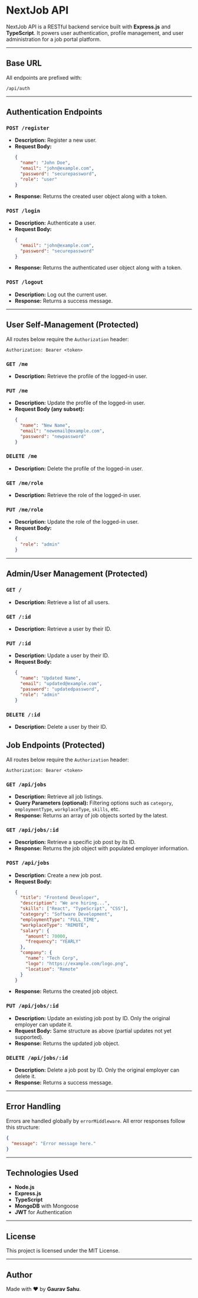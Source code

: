 # NextJob API

NextJob API is a RESTful backend service built with **Express.js** and **TypeScript**. It powers user authentication, profile management, and user administration for a job portal platform.

---

## Base URL

All endpoints are prefixed with:

```
/api/auth
```

---

## Authentication Endpoints

### `POST /register`

- **Description:** Register a new user.
- **Request Body:**
  ```json
  {
    "name": "John Doe",
    "email": "john@example.com",
    "password": "securepassword",
    "role": "user"
  }
  ```
- **Response:** Returns the created user object along with a token.

### `POST /login`

- **Description:** Authenticate a user.
- **Request Body:**
  ```json
  {
    "email": "john@example.com",
    "password": "securepassword"
  }
  ```
- **Response:** Returns the authenticated user object along with a token.

### `POST /logout`

- **Description:** Log out the current user.
- **Response:** Returns a success message.

---

## User Self-Management (Protected)

All routes below require the `Authorization` header:

```
Authorization: Bearer <token>
```

### `GET /me`

- **Description:** Retrieve the profile of the logged-in user.

### `PUT /me`

- **Description:** Update the profile of the logged-in user.
- **Request Body (any subset):**
  ```json
  {
    "name": "New Name",
    "email": "newemail@example.com",
    "password": "newpassword"
  }
  ```

### `DELETE /me`

- **Description:** Delete the profile of the logged-in user.

### `GET /me/role`

- **Description:** Retrieve the role of the logged-in user.

### `PUT /me/role`

- **Description:** Update the role of the logged-in user.
- **Request Body:**
  ```json
  {
    "role": "admin"
  }
  ```

---

## Admin/User Management (Protected)

### `GET /`

- **Description:** Retrieve a list of all users.

### `GET /:id`

- **Description:** Retrieve a user by their ID.

### `PUT /:id`

- **Description:** Update a user by their ID.
- **Request Body:**
  ```json
  {
    "name": "Updated Name",
    "email": "updated@example.com",
    "password": "updatedpassword",
    "role": "admin"
  }
  ```

### `DELETE /:id`

- **Description:** Delete a user by their ID.

## Job Endpoints (Protected)

All routes below require the `Authorization` header:

```
Authorization: Bearer <token>
```

### `GET /api/jobs`

- **Description:** Retrieve all job listings.
- **Query Parameters (optional):** Filtering options such as `category`, `employmentType`, `workplaceType`, `skills`, etc.
- **Response:** Returns an array of job objects sorted by the latest.

### `GET /api/jobs/:id`

- **Description:** Retrieve a specific job post by its ID.
- **Response:** Returns the job object with populated employer information.

### `POST /api/jobs`

- **Description:** Create a new job post.
- **Request Body:**
  ```json
  {
    "title": "Frontend Developer",
    "description": "We are hiring...",
    "skills": ["React", "TypeScript", "CSS"],
    "category": "Software Development",
    "employmentType": "FULL_TIME",
    "workplaceType": "REMOTE",
    "salary": {
      "amount": 70000,
      "frequency": "YEARLY"
    },
    "company": {
      "name": "Tech Corp",
      "logo": "https://example.com/logo.png",
      "location": "Remote"
    }
  }
  ```
- **Response:** Returns the created job object.

### `PUT /api/jobs/:id`

- **Description:** Update an existing job post by ID. Only the original employer can update it.
- **Request Body:** Same structure as above (partial updates not yet supported).
- **Response:** Returns the updated job object.

### `DELETE /api/jobs/:id`

- **Description:** Delete a job post by ID. Only the original employer can delete it.
- **Response:** Returns a success message.

---

## Error Handling

Errors are handled globally by `errorMiddleware`. All error responses follow this structure:

```json
{
  "message": "Error message here."
}
```

---

## Technologies Used

- **Node.js**
- **Express.js**
- **TypeScript**
- **MongoDB** with Mongoose
- **JWT** for Authentication

---

## License

This project is licensed under the MIT License.

---

## Author

Made with ❤️ by **Gaurav Sahu**.
